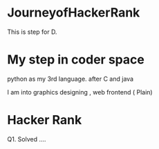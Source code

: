 # JourneyofHackerRank
This is step for D.

# My step in coder space 

python as my 3rd language. after C and java 

I am into graphics designing , web frontend  ( Plain) 

# Hacker Rank 
 Q1. Solved ....

